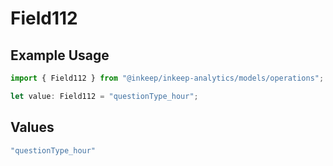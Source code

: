 # Field112

## Example Usage

```typescript
import { Field112 } from "@inkeep/inkeep-analytics/models/operations";

let value: Field112 = "questionType_hour";
```

## Values

```typescript
"questionType_hour"
```